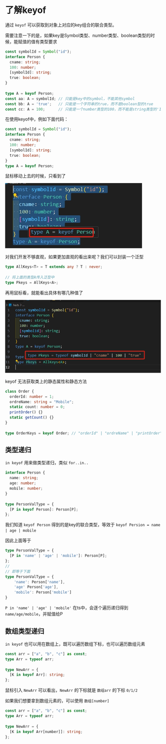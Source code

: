 # 了解keyof

通过 `keyof` 可以获取到对象上对应的key组合的联合类型。

需要注意一下的是，如果key是Symbol类型、number类型、boolean类型的时候，能赋值的值有类型要求

```ts
const symbolId = Symbol("id");
interface Person {
  cname: string;
  100: number;
  [symbolId]: string;
  true: boolean;
}

type A = keyof Person;
const aa: A = symbolId; // 只能是key中的symbol，不能其他symbol
const bb: A = 'true';   // 只能是一个字符串的true，而不是boolean型的true
const cc: A = 100;      // 只能是一个number类型的100，而不能是string类型的'100'
```

在使用keyof中，例如下面代码：

```ts
const symbolId = Symbol("id");
interface Person {
  cname: string;
  100: number;
  [symbolId]: string;
  true: boolean;
}
type A = keyof Person;
```

鼠标移动上去的时候，只看到了

![keyof](./img/key-mouse.png)

对我们开发不够直观，如果更加直观的看出来呢？我们可以封装一个泛型

```ts
type AllKeys<T> = T extends any ? T : never;

// 将上面的类型A传入泛型中
type Pkeys = AllKeys<A>;
```

再用鼠标看，就能看出具体有哪几种值了

![key-mouse-2.png](./img/key-mouse-2.png)

keyof 无法获取类上的静态属性和静态方法

```ts
class Order {
  orderId: number = 1;
  ordreName: string = "Mobile";
  static count: number = 0;
  printOrder() {}
  static getCount() {}
}

type OrderKeys = keyof Order; // "orderId" | "ordreName" | "printOrder"
```

## 类型递归

`in keyof` 用来做类型递归，类似 `for..in..`

```ts
interface Person {
  name: string;
  age: number;
  mobile: number;
}

type PersonValType = {
  [P in keyof Person]: Person[P];
};
```

我们知道 `keyof Person` 得到的是key的联合类型，等效于 `keyof Persion = name | age | mobile`

因此上面等于

```ts
type PersonValType = {
  [P in 'name' | 'age' | 'mobile']: Person[P];
};
// 
// 即等于下面
type PersonValType = {
    'name': Person['name'],
    'age' Person['age'],
    'mobile': Person['mobile']
}
```

`P in 'name' | 'age' | 'mobile'` 在ts中，会逐个遍历递归得到 `name/age/mobile`，并赋值给P

## 数组类型递归

`in keyof` 也可以用在数组上，既可以遍历数组下标，也可以遍历数组元素

```ts
const arr = ["a", "b", "c"] as const;
type Arr = typeof arr;

type NewArr = {
  [K in keyof Arr]: string;
};
```

鼠标引入 `NewArr` 可以看出，`NewArr` 的下标就是 `数组arr` 的下标 `0/1/2`

如果我们想要拿到数组元素的，可以使用 `数组[number]`

```ts
const arr = ["a", "b", "c"] as const;
type Arr = typeof arr;

type NewArr = {
  [K in keyof Arr[number]]: string;
};
```




